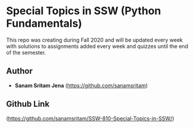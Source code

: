 # Special Topics in SSW (Python Fundamentals)
This repo was creating during Fall 2020 and will be updated every week with solutions to assignments added every week and quizzes until the end of the semester.

## Author

- **Sanam Sritam Jena**
  (https://github.com/sanamsritam)

## Github Link

(https://github.com/sanamsritam/SSW-810-Special-Topics-in-SSW/)
